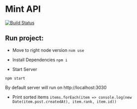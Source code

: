 # Mint API

[![Build Status](https://travis-ci.org/garciadiazjaime/api-mint.svg)](https://travis-ci.org/garciadiazjaime/api-mint)

## Run project:

- Move to right node version
`nvm use`

- Install Dependencies
`npm i`

- Start Server

`npm start`

By default server will run on http://localhost:3030


- Print sorted items
`items.forEach(item => console.log(new Date(item.post.createdAt), item.rank, item.id))`
